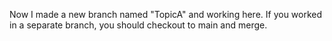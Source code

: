 Now I made a new branch named "TopicA" and working here.
If you worked in a separate branch, you should checkout to main and merge.

